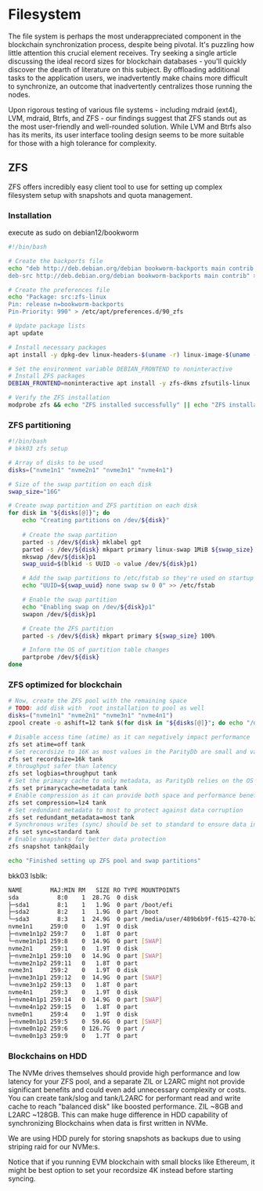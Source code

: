 # Filesystem

The file system is perhaps the most underappreciated component in the
blockchain synchronization process, despite being pivotal. It's puzzling how
little attention this crucial element receives. Try seeking a single article
discussing the ideal record sizes for blockchain databases - you'll quickly
discover the dearth of literature on this subject. By offloading additional
tasks to the application users, we inadvertently make chains more difficult to
synchronize, an outcome that inadvertently centralizes those running the nodes.

Upon rigorous testing of various file systems - including mdraid (ext4), LVM,
mdraid, Btrfs, and ZFS - our findings suggest that ZFS stands out as the most
user-friendly and well-rounded solution. While LVM and Btrfs also has its
merits, its user interface tooling design seems to be more suitable for those
with a high tolerance for complexity.

## ZFS

ZFS offers incredibly easy client tool to use for setting up complex filesystem
setup with snapshots and quota management.

### Installation

execute as sudo on debian12/bookworm
```bash
#!/bin/bash

# Create the backports file
echo "deb http://deb.debian.org/debian bookworm-backports main contrib
deb-src http://deb.debian.org/debian bookworm-backports main contrib" > /etc/apt/sources.list.d/bookworm-backports.list

# Create the preferences file
echo "Package: src:zfs-linux
Pin: release n=bookworm-backports
Pin-Priority: 990" > /etc/apt/preferences.d/90_zfs

# Update package lists
apt update

# Install necessary packages
apt install -y dpkg-dev linux-headers-$(uname -r) linux-image-$(uname -r)

# Set the environment variable DEBIAN_FRONTEND to noninteractive
# Install ZFS packages
DEBIAN_FRONTEND=noninteractive apt install -y zfs-dkms zfsutils-linux

# Verify the ZFS installation
modprobe zfs && echo "ZFS installed successfully" || echo "ZFS installation failed"
```

### ZFS partitioning

```bash
#!/bin/bash
# bkk03 zfs setup

# Array of disks to be used
disks=("nvme1n1" "nvme2n1" "nvme3n1" "nvme4n1")

# Size of the swap partition on each disk
swap_size="16G"

# Create swap partition and ZFS partition on each disk
for disk in "${disks[@]}"; do
    echo "Creating partitions on /dev/${disk}"
    
    # Create the swap partition
    parted -s /dev/${disk} mklabel gpt
    parted -s /dev/${disk} mkpart primary linux-swap 1MiB ${swap_size}
    mkswap /dev/${disk}p1
    swap_uuid=$(blkid -s UUID -o value /dev/${disk}p1)

    # Add the swap partitions to /etc/fstab so they're used on startup
    echo "UUID=${swap_uuid} none swap sw 0 0" >> /etc/fstab

    # Enable the swap partition
    echo "Enabling swap on /dev/${disk}p1"
    swapon /dev/${disk}p1

    # Create the ZFS partition
    parted -s /dev/${disk} mkpart primary ${swap_size} 100%

    # Inform the OS of partition table changes
    partprobe /dev/${disk}
done

```

### ZFS optimized for blockchain

```bash
# Now, create the ZFS pool with the remaining space
# TODO: add disk with  root installation to pool as well
disks=("nvme1n1" "nvme2n1" "nvme3n1" "nvme4n1")
zpool create -o ashift=12 tank $(for disk in "${disks[@]}"; do echo "/dev/${disk}p2"; done)

# Disable access time (atime) as it can negatively impact performance
zfs set atime=off tank
# Set recordsize to 16K as most values in the ParityDb are small and values over 16K are rare
zfs set recordsize=16k tank
# throughput safer than latency
zfs set logbias=throughput tank
# Set the primary cache to only metadata, as ParityDb relies on the OS page cache
zfs set primarycache=metadata tank
# Enable compression as it can provide both space and performance benefits
zfs set compression=lz4 tank
# Set redundant metadata to most to protect against data corruption
zfs set redundant_metadata=most tank
# Synchronous writes (sync) should be set to standard to ensure data integrity in case of an unexpected shutdown
zfs set sync=standard tank
# Enable snapshots for better data protection
zfs snapshot tank@daily

echo "Finished setting up ZFS pool and swap partitions"
```

bkk03 lsblk:
```bash
NAME        MAJ:MIN RM   SIZE RO TYPE MOUNTPOINTS
sda           8:0    1  28.7G  0 disk
├─sda1        8:1    1   1.9G  0 part /boot/efi
├─sda2        8:2    1   1.9G  0 part /boot
└─sda3        8:3    1  24.9G  0 part /media/user/489b6b9f-f615-4270-b2c9-9565b9516c00
nvme1n1     259:0    0   1.9T  0 disk
├─nvme1n1p2 259:7    0   1.8T  0 part
└─nvme1n1p1 259:8    0  14.9G  0 part [SWAP]
nvme2n1     259:1    0   1.9T  0 disk
├─nvme2n1p1 259:10   0  14.9G  0 part [SWAP]
└─nvme2n1p2 259:11   0   1.8T  0 part
nvme3n1     259:2    0   1.9T  0 disk
├─nvme3n1p1 259:12   0  14.9G  0 part [SWAP]
└─nvme3n1p2 259:13   0   1.8T  0 part
nvme4n1     259:3    0   1.9T  0 disk
├─nvme4n1p1 259:14   0  14.9G  0 part [SWAP]
└─nvme4n1p2 259:15   0   1.8T  0 part
nvme0n1     259:4    0   1.9T  0 disk
├─nvme0n1p1 259:5    0  59.6G  0 part [SWAP]
├─nvme0n1p2 259:6    0 126.7G  0 part /
└─nvme0n1p3 259:9    0   1.7T  0 part
```

### Blockchains on HDD

The NVMe drives themselves should provide high performance and low latency for
your ZFS pool, and a separate ZIL or L2ARC might not provide significant
benefits and could even add unnecessary complexity or costs. You can create
tank/slog and tank/L2ARC for performant read and write cache to reach
"balanced disk" like boosted performance. ZIL ~8GB and L2ARC ~128GB.
This can make huge difference in HDD capability of synchronizing Blockchains
when data is first written in NVMe.

We are using HDD purely for storing snapshots as backups due to using striping
raid for our NVMe:s.

Notice that if you running EVM blockchain with small blocks like Ethereum, it might 
be best option to set your recordsize 4K instead before starting syncing.
